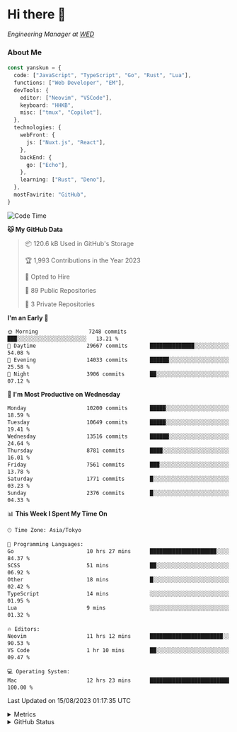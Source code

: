 # Hi there&nbsp;:wave:

<!-- ![Alt text](https://spotify-recently-played-readme.vercel.app/api?user=31kynbuubkiu3r4qh4hjuaglhfay) -->

_Engineering Manager at [WED](https://github.com/wedinc)_

### About Me

```ts
const yanskun = {
  code: ["JavaScript", "TypeScript", "Go", "Rust", "Lua"],
  functions: ["Web Developer", "EM"],
  devTools: {
    editor: ["Neovim", "VSCode"],
    keyboard: "HHKB",
    misc: ["tmux", "Copilot"],
  },
  technologies: {
    webFront: {
      js: ["Nuxt.js", "React"],
    },
    backEnd: {
      go: ["Echo"],
    },
    learning: ["Rust", "Deno"],
  },
  mostFavirite: "GitHub",
}
```

<!--START_SECTION:waka-->
![Code Time](http://img.shields.io/badge/Code%20Time-435%20hrs%2031%20mins-blue)

**🐱 My GitHub Data** 

> 📦 120.6 kB Used in GitHub's Storage 
 > 
> 🏆 1,993 Contributions in the Year 2023
 > 
> 💼 Opted to Hire
 > 
> 📜 89 Public Repositories 
 > 
> 🔑 3 Private Repositories 
 > 
**I'm an Early 🐤** 

```text
🌞 Morning                7248 commits        ███░░░░░░░░░░░░░░░░░░░░░░   13.21 % 
🌆 Daytime                29667 commits       ██████████████░░░░░░░░░░░   54.08 % 
🌃 Evening                14033 commits       ██████░░░░░░░░░░░░░░░░░░░   25.58 % 
🌙 Night                  3906 commits        ██░░░░░░░░░░░░░░░░░░░░░░░   07.12 % 
```
📅 **I'm Most Productive on Wednesday** 

```text
Monday                   10200 commits       █████░░░░░░░░░░░░░░░░░░░░   18.59 % 
Tuesday                  10649 commits       █████░░░░░░░░░░░░░░░░░░░░   19.41 % 
Wednesday                13516 commits       ██████░░░░░░░░░░░░░░░░░░░   24.64 % 
Thursday                 8781 commits        ████░░░░░░░░░░░░░░░░░░░░░   16.01 % 
Friday                   7561 commits        ███░░░░░░░░░░░░░░░░░░░░░░   13.78 % 
Saturday                 1771 commits        █░░░░░░░░░░░░░░░░░░░░░░░░   03.23 % 
Sunday                   2376 commits        █░░░░░░░░░░░░░░░░░░░░░░░░   04.33 % 
```


📊 **This Week I Spent My Time On** 

```text
🕑︎ Time Zone: Asia/Tokyo

💬 Programming Languages: 
Go                       10 hrs 27 mins      █████████████████████░░░░   84.37 % 
SCSS                     51 mins             ██░░░░░░░░░░░░░░░░░░░░░░░   06.92 % 
Other                    18 mins             █░░░░░░░░░░░░░░░░░░░░░░░░   02.42 % 
TypeScript               14 mins             ░░░░░░░░░░░░░░░░░░░░░░░░░   01.95 % 
Lua                      9 mins              ░░░░░░░░░░░░░░░░░░░░░░░░░   01.32 % 

🔥 Editors: 
Neovim                   11 hrs 12 mins      ███████████████████████░░   90.53 % 
VS Code                  1 hr 10 mins        ██░░░░░░░░░░░░░░░░░░░░░░░   09.47 % 

💻 Operating System: 
Mac                      12 hrs 23 mins      █████████████████████████   100.00 % 
```


 Last Updated on 15/08/2023 01:17:35 UTC
<!--END_SECTION:waka-->

<details>
  <summary>Metrics</summary>
  <img src="https://github.com/yanskun/yanskun/blob/main/github-metrics.svg" alt="Metrics">
</details>

<details>
  <summary>GitHub Status</summary>
  <picture>
    <source media="(prefers-color-scheme: dark)" srcset="https://raw.githubusercontent.com/yanskun/yanskun/master/profile-summary-card-output/nord_dark/0-profile-details.svg">
   <img src="https://raw.githubusercontent.com/yanskun/yanskun/master/profile-summary-card-output/default/0-profile-details.svg">
  </picture>
  <br>
  <picture>
    <source media="(prefers-color-scheme: dark)" srcset="https://raw.githubusercontent.com/yanskun/yanskun/master/profile-summary-card-output/nord_dark/1-repos-per-language.svg">
   <img src="https://raw.githubusercontent.com/yanskun/yanskun/master/profile-summary-card-output/default/1-repos-per-language.svg">
  </picture>
  <picture>
    <source media="(prefers-color-scheme: dark)" srcset="https://raw.githubusercontent.com/yanskun/yanskun/master/profile-summary-card-output/nord_dark/2-most-commit-language.svg">
   <img src="https://raw.githubusercontent.com/yanskun/yanskun/master/profile-summary-card-output/default/2-most-commit-language.svg">
  </picture>
  <br>
  <picture>
    <source media="(prefers-color-scheme: dark)" srcset="https://raw.githubusercontent.com/yanskun/yanskun/master/profile-summary-card-output/nord_dark/3-stats.svg">
   <img src="https://raw.githubusercontent.com/yanskun/yanskun/master/profile-summary-card-output/default/3-stats.svg">
  </picture>
  <picture>
    <source media="(prefers-color-scheme: dark)" srcset="https://raw.githubusercontent.com/yanskun/yanskun/master/profile-summary-card-output/nord_dark/4-productive-time.svg">
   <img src="https://raw.githubusercontent.com/yanskun/yanskun/master/profile-summary-card-output/default/4-productive-time.svg">
  </picture>
</details>
